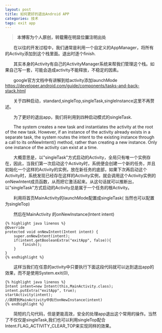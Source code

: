 ```yaml
---
layout: post
title: 如何更好的退出Android APP
categories: 技术
tags: exit app
---
```

> **本博客为个人原创，转载需在明显位置注明出处**

&emsp;&emsp;在以往的开发过程中，我们通常是利用一个自定义的AppManager，将所有的Activity添加到这个栈里面。退出时逐个finish.

&emsp;&emsp;其实本身的Activity有自己的ActivityManager系统来帮我们管理这个栈。如果自己写一套，可能会造成activity不能释放，不稳定的因素。

&emsp;&emsp;google官方文档中有讲解到给activity添加launchMode
https://developer.android.com/guide/components/tasks-and-back-stack.html

&emsp;&emsp;关于四种启动，standard,singleTop,singleTask,singleInstance这里不再赘述。

&emsp;&emsp;为了更好的退出app，我们将利用到四种启动模式的singleTask.

&emsp;&emsp;The system creates a new task and instantiates the activity at the root of the new task. However, if an instance of the activity already exists in a separate task, the system routes the intent to the existing instance through a call to its onNewIntent() method, rather than creating a new instance. Only one instance of the activity can exist at a time.

	
&emsp;&emsp;大概意思是，以"singleTask"方式启动的Activity，全局只有唯一个实例存在，因此，当我们第一次启动这个Activity时，系统便会创建一个新的任务，并且初始化一个这样的Activity的实例，放在新任务的底部，如果下次再启动这个Activity时，系统发现已经存在这样的Activity实例，就会调用这个Activity实例的onNewIntent成员函数，从而把它激活起来。从这句话就可以推断出，以"singleTask"方式启动的Activity总是属于一个任务的根Activity。

&emsp;&emsp;利用将首页MainActivity的launchMode配置成singleTask( 当然也可以配置为singleTop)

&emsp;&emsp;然后在MainActivity 的onNewInstance(Intent intent) 

	{% highlight java linenos %}
	@Override
	protected void onNewIntent(Intent intent) {
		super.onNewIntent(intent);
		if(intent.getBooleanExtra("exitApp", false)){
			finish();
		}
	}
	{% endhighlight %}

&emsp;&emsp;这样当我们在任意的activity中只要执行下面这段代码就可以达到退出app的效果，而不是使用System.exit(0),

	{% highlight java linenos %}
	Intent intent=new Intent(this,MainActivity.class);
	intent.putExtra("exitApp", true);
	startActivity(intent);
	//跳转到MainActivity中执行onNewInstance(intent)
	{% endhighlight %} 
	
&emsp;&emsp;简短的几句代码，但是更能高效，安全的处理app退出这个常用的操作。当然了不仅仅是singleTask,我们也可以利用singleTop配合Intent.FLAG_ACTIVITY_CLEAR_TOP来实现同样的效果。 
